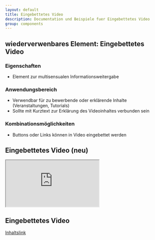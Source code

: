```yaml
---
layout: default
title: Eingebettetes Video
description: Documentation und Beispiele fuer Eingebettetes Video
group: components
---
```


## wiederverwenbares Element: Eingebettetes Video
### Eigenschaften
* Element zur multisensualen Informationsweitergabe

### Anwendungsbereich
* Verwendbar für zu bewerbende oder erklärende Inhalte (Veranstaltungen, Tutorials)
* Sollte mit Kurztext zur Erklärung des Videoinhaltes verbunden sein

### Kombinationsmöglichkeiten
* Buttons oder Links können in Video eingebettet werden

<!--- video -->
<section>
  <h1>Eingebettetes Video (neu)</h1>
  <section class="element-wrapper videolink-color">
    <div class="container">
      <div class="row">
        <div class="videolink-wrapper">
          <div class="embed-responsive embed-responsive-16by9">
            <!--- style="display: none;" -->
            <iframe class="embed-responsive-item" src="https://www.youtube.com/embed/WaFm4R4TzyQ"></iframe>
          </div>
        </div>
      </div>
    </div>
  </section>
</section>

<!--- video -->
<section>
  <h1>Eingebettetes Video</h1>
  <section class="custom-video-wrapper">
    <div class="container">
      <div class="row custom-article">
        <div class="embed-responsive embed-responsive-16by9" style="display: none;">
          <iframe class="embed-responsive-item" src="https://www.youtube.com/embed/WaFm4R4TzyQ"></iframe>
        </div>
        <a class="responsive-content-link" href="#">Inhaltslink</a>​
      </div>
    </div>
  </section>
</section>
